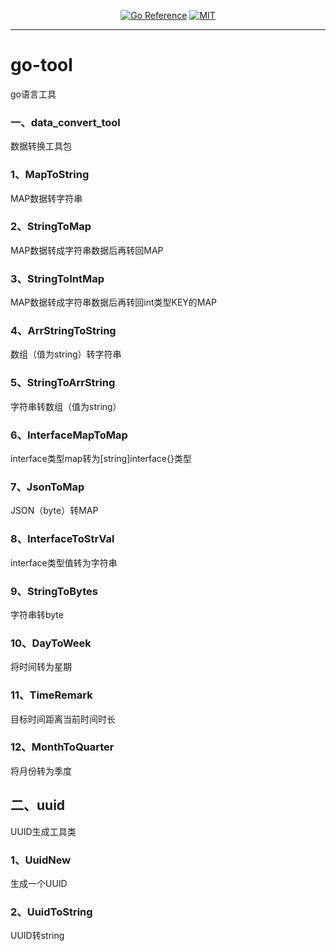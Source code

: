 <p align="center">
<a href="https://pkg.go.dev/github.com/adam-qiang/go-tool"><img src="https://pkg.go.dev/badge/github.com/adam-qiang/go-tool.svg" alt="Go Reference"></a>
<a href="https://en.wikipedia.org/wiki/MIT_License" rel="nofollow"><img alt="MIT" src="https://img.shields.io/badge/license-MIT-blue.svg" style="max-width:100%;"></a>
</p>

---

# go-tool

go语言工具

### 一、data_convert_tool

数据转换工具包

### 1、MapToString

MAP数据转字符串

### 2、StringToMap

MAP数据转成字符串数据后再转回MAP

### 3、StringToIntMap

MAP数据转成字符串数据后再转回int类型KEY的MAP

### 4、ArrStringToString

数组（值为string）转字符串

### 5、StringToArrString

字符串转数组（值为string）

### 6、InterfaceMapToMap

interface类型map转为[string]interface{}类型

### 7、JsonToMap

JSON（byte）转MAP

### 8、InterfaceToStrVal

interface类型值转为字符串

### 9、StringToBytes

字符串转byte

### 10、DayToWeek

将时间转为星期

### 11、TimeRemark

目标时间距离当前时间时长

### 12、MonthToQuarter

将月份转为季度

## 二、uuid

UUID生成工具类

### 1、UuidNew

生成一个UUID

### 2、UuidToString

UUID转string